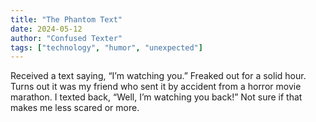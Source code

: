 ```yaml
---
title: "The Phantom Text"
date: 2024-05-12
author: "Confused Texter"
tags: ["technology", "humor", "unexpected"]
---
```


Received a text saying, “I’m watching you.” Freaked out for a solid hour. Turns out it was my friend who sent it by accident from a horror movie marathon. I texted back, “Well, I’m watching you back!” Not sure if that makes me less scared or more.
